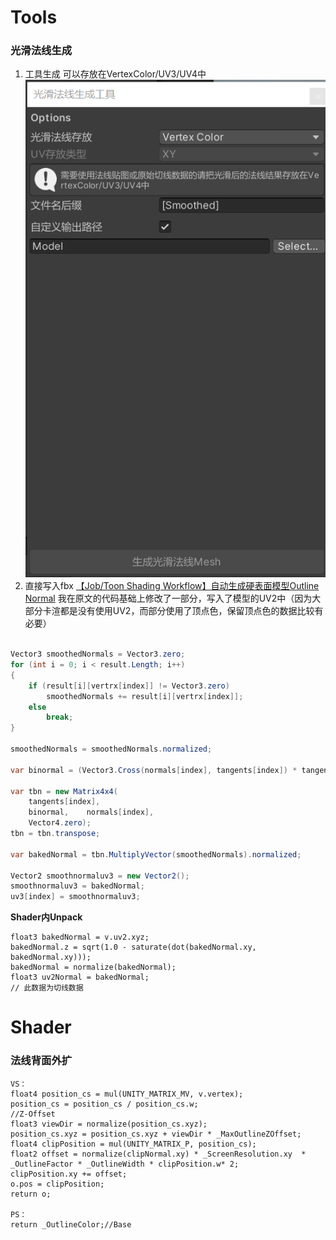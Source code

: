 # Tools

### 光滑法线生成
1. 工具生成
可以存放在VertexColor/UV3/UV4中
![Alt Text](Textures/Pastedimage20230128210110.png)
2. 直接写入fbx
[【Job/Toon Shading Workflow】自动生成硬表面模型Outline Normal](https://zhuanlan.zhihu.com/p/107664564)
我在原文的代码基础上修改了一部分，写入了模型的UV2中（因为大部分卡渲都是没有使用UV2，而部分使用了顶点色，保留顶点色的数据比较有必要）
```C#

Vector3 smoothedNormals = Vector3.zero;  
for (int i = 0; i < result.Length; i++)  
{  
    if (result[i][vertrx[index]] != Vector3.zero)  
        smoothedNormals += result[i][vertrx[index]];  
    else  
        break;  
}

smoothedNormals = smoothedNormals.normalized;  
  
var binormal = (Vector3.Cross(normals[index], tangents[index]) * tangents[index].w).normalized;  
  
var tbn = new Matrix4x4(  
    tangents[index],  
    binormal,    normals[index],  
    Vector4.zero);  
tbn = tbn.transpose;  
  
var bakedNormal = tbn.MultiplyVector(smoothedNormals).normalized;

Vector2 smoothnormaluv3 = new Vector2();  
smoothnormaluv3 = bakedNormal;  
uv3[index] = smoothnormaluv3;

```

**Shader内Unpack**
```hlsl
float3 bakedNormal = v.uv2.xyz;  
bakedNormal.z = sqrt(1.0 - saturate(dot(bakedNormal.xy, bakedNormal.xy)));  
bakedNormal = normalize(bakedNormal);  
float3 uv2Normal = bakedNormal;
// 此数据为切线数据
```

# Shader

### 法线背面外扩

```hlsl
VS：
float4 position_cs = mul(UNITY_MATRIX_MV, v.vertex);
position_cs = position_cs / position_cs.w;
//Z-Offset
float3 viewDir = normalize(position_cs.xyz);
position_cs.xyz = position_cs.xyz + viewDir * _MaxOutlineZOffset;
float4 clipPosition = mul(UNITY_MATRIX_P, position_cs);
float2 offset = normalize(clipNormal.xy) * _ScreenResolution.xy  * _OutlineFactor * _OutlineWidth * clipPosition.w* 2;
clipPosition.xy += offset;
o.pos = clipPosition;
return o;

PS：
return _OutlineColor;//Base
```